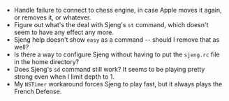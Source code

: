 - Handle failure to connect to chess engine, in case Apple moves it again, or removes it, or whatever.
- Figure out what's the deal with Sjeng's `st` command, which doesn't seem to have any effect any more.
- Sjeng help doesn't show `easy` as a command -- should I remove that as well?
- Is there a way to configure Sjeng without having to put the `sjeng.rc` file in the home directory?
- Does Sjeng's `sd` command still work?  It seems to be playing pretty strong even when I limit depth to 1.
- My `NSTimer` workaround forces Sjeng to play fast, but it always plays the French Defense.



